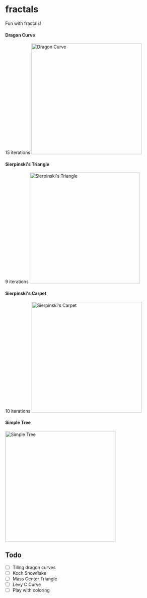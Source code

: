 # fractals

Fun with fractals!

#### Dragon Curve
15 iterations
<img src="https://user-images.githubusercontent.com/5431678/31202880-cf8de5d4-a964-11e7-9ca3-64d8715e58b1.png"
    alt="Dragon Curve" height="350px" />

#### Sierpinski's Triangle
9 iterations
<img src="https://user-images.githubusercontent.com/5431678/31203389-226198bc-a967-11e7-9862-0f3ce792b1fe.png"
    alt="Sierpinski's Triangle" height="350px" />

#### Sierpinski's Carpet
10 iterations
<img src="https://user-images.githubusercontent.com/5431678/31203392-253eb38a-a967-11e7-9657-65538d7fb153.png"
    alt="Sierpinski's Carpet" height="350px" />

#### Simple Tree
<img src="https://user-images.githubusercontent.com/5431678/31203398-296644d2-a967-11e7-8cc0-84383b9386ce.png"
    alt="Simple Tree" height="350px" />

Todo
-------
- [ ] Tiling dragon curves
- [ ] Koch Snowflake
- [ ] Mass Center Triangle
- [ ] Levy C Curve
- [ ] Play with coloring
